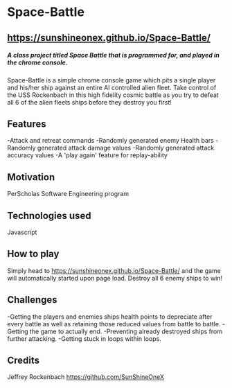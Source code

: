 
# Space-Battle
## https://sunshineonex.github.io/Space-Battle/
##### A class project titled Space Battle that is  programmed for, and played in the chrome console. 
Space-Battle is a simple chrome console game which pits a single player and his/her ship against an entire AI controlled alien fleet. Take control of the USS Rockenbach
in this high fidelity cosmic battle as you try to defeat all 6 of the alien fleets ships before they destroy you first!

## Features
-Attack and retreat commands
-Randomly generated enemy Health bars 
-Randomly generated attack damage values
-Randomly generated attack accuracy values
-A 'play again' feature for replay-ability

## Motivation
PerScholas Software Engineering program

## Technologies used
Javascript

## How to play
Simply head to https://sunshineonex.github.io/Space-Battle/ and the game will automatically started upon page load.
Destroy all 6 enemy ships to win!

## Challenges
-Getting the players and enemies ships health points to depreciate after every battle as well as retaining those reduced values from battle to battle.
-Getting the game to actually end.
-Preventing already destroyed ships from further attacking.
-Getting stuck in loops within loops.


## Credits
Jeffrey Rockenbach https://github.com/SunShineOneX
